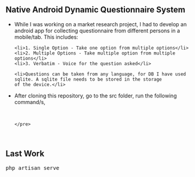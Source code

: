 ## Native Android Dynamic Questionnaire System
<ul>
    <li>While I was working on a market research project, I had to develop an android app for collecting questionnaire from 
    different persons in a mobile/tab. This includes:
    </li>
    
    <li>1. Single Option - Take one option from multiple options</li>
    <li>2. Multiple Options - Take multiple option from multiple options</li>
    <li>3. Verbatim - Voice for the question asked</li>
    
    <li>Questions can be taken from any language, for DB I have used sqlite. A sqlite file needs to be stored in the storage
    of the device.</li>
</ul>

<ul>
<li>After cloning this repository, go to the src folder, run the following command/s,
    <pre>
    
    </pre>
</li>


</ul>

## Last Work


<pre>php artisan serve</pre>